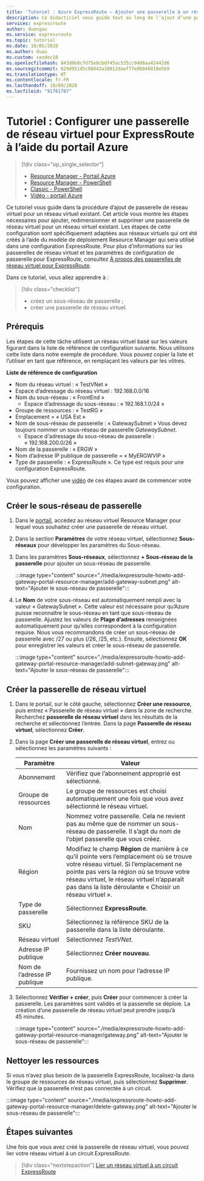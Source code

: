 ```yaml
---
title: 'Tutoriel : Azure ExpressRoute – Ajouter une passerelle à un réseau virtuel (portail Azure)'
description: Ce didacticiel vous guide tout au long de l’ajout d’une passerelle de réseau virtuel à un réseau virtuel pour ExpressRoute à l’aide du portail Azure.
services: expressroute
author: duongau
ms.service: expressroute
ms.topic: tutorial
ms.date: 10/05/2020
ms.author: duau
ms.custom: seodec18
ms.openlocfilehash: 843d0b8cfd75e8cbdf45ac535cc9486aa42442d6
ms.sourcegitcommit: 829d951d5c90442a38012daaf77e86046018e5b9
ms.translationtype: HT
ms.contentlocale: fr-FR
ms.lasthandoff: 10/09/2020
ms.locfileid: "91761787"
---
```

# <a name="tutorial-configure-a-virtual-network-gateway-for-expressroute-using-the-azure-portal"></a>Tutoriel : Configurer une passerelle de réseau virtuel pour ExpressRoute à l’aide du portail Azure
> [!div class="op_single_selector"]
> * [Resource Manager - Portail Azure](expressroute-howto-add-gateway-portal-resource-manager.md)
> * [Resource Manager - PowerShell](expressroute-howto-add-gateway-resource-manager.md)
> * [Classic - PowerShell](expressroute-howto-add-gateway-classic.md)
> * [Vidéo - portail Azure](https://azure.microsoft.com/documentation/videos/azure-expressroute-how-to-create-a-vpn-gateway-for-your-virtual-network)
> 

Ce tutoriel vous guide dans la procédure d’ajout de passerelle de réseau virtuel pour un réseau virtuel existant. Cet article vous montre les étapes nécessaires pour ajouter, redimensionner et supprimer une passerelle de réseau virtuel pour un réseau virtuel existant. Les étapes de cette configuration sont spécifiquement adaptées aux réseaux virtuels qui ont été créés à l’aide du modèle de déploiement Resource Manager qui sera utilisé dans une configuration ExpressRoute. Pour plus d’informations sur les passerelles de réseau virtuel et les paramètres de configuration de passerelle pour ExpressRoute, consultez [À propos des passerelles de réseau virtuel pour ExpressRoute](expressroute-about-virtual-network-gateways.md). 

Dans ce tutoriel, vous allez apprendre à :
> [!div class="checklist"]
> - créez un sous-réseau de passerelle ;
> - créer une passerelle de réseau virtuel.

## <a name="prerequisites"></a>Prérequis

Les étapes de cette tâche utilisent un réseau virtuel basé sur les valeurs figurant dans la liste de référence de configuration suivante. Nous utilisons cette liste dans notre exemple de procédure. Vous pouvez copier la liste et l’utiliser en tant que référence, en remplaçant les valeurs par les vôtres.

**Liste de référence de configuration**

* Nom du réseau virtuel : « TestVNet »
* Espace d’adressage du réseau virtuel : 192.168.0.0/16
* Nom du sous-réseau : « FrontEnd » 
    * Espace d’adressage du sous-réseau : « 192.168.1.0/24 »
* Groupe de ressources : « TestRG »
* Emplacement = « USA Est »
* Nom de sous-réseau de passerelle : « GatewaySubnet » Vous devez toujours nommer un sous-réseau de passerelle *GatewaySubnet*.
    * Espace d'adressage du sous-réseau de passerelle : « 192.168.200.0/26 »
* Nom de la passerelle : « ERGW »
* Nom d’adresse IP publique de passerelle = « MyERGWVIP »
* Type de passerelle : « ExpressRoute ». Ce type est requis pour une configuration ExpressRoute.

Vous pouvez afficher une [vidéo](https://azure.microsoft.com/documentation/videos/azure-expressroute-how-to-create-a-vpn-gateway-for-your-virtual-network) de ces étapes avant de commencer votre configuration.

## <a name="create-the-gateway-subnet"></a>Créer le sous-réseau de passerelle

1. Dans le [portail](https://portal.azure.com), accédez au réseau virtuel Resource Manager pour lequel vous souhaitez créer une passerelle de réseau virtuel.
1. Dans la section **Paramètres** de votre réseau virtuel, sélectionnez **Sous-réseaux** pour développer les paramètres du Sous-réseau.
1. Dans les paramètres **Sous-réseaux**, sélectionnez **+ Sous-réseau de la passerelle** pour ajouter un sous-réseau de passerelle. 
   
    :::image type="content" source="./media/expressroute-howto-add-gateway-portal-resource-manager/add-gateway-subnet.png" alt-text="Ajouter le sous-réseau de passerelle":::

1. Le **Nom** de votre sous-réseau est automatiquement rempli avec la valeur « GatewaySubnet ». Cette valeur est nécessaire pour qu’Azure puisse reconnaître le sous-réseau en tant que sous-réseau de passerelle. Ajustez les valeurs de **Plage d’adresses** renseignées automatiquement pour qu’elles correspondent à la configuration requise. Nous vous recommandons de créer un sous-réseau de passerelle avec /27 ou plus (/26, /25, etc.). Ensuite, sélectionnez **OK** pour enregistrer les valeurs et créer le sous-réseau de passerelle.

    :::image type="content" source="./media/expressroute-howto-add-gateway-portal-resource-manager/add-subnet-gateway.png" alt-text="Ajouter le sous-réseau de passerelle":::

## <a name="create-the-virtual-network-gateway"></a>Créer la passerelle de réseau virtuel

1. Dans le portail, sur le côté gauche, sélectionnez **Créer une ressource**, puis entrez « Passerelle de réseau virtuel » dans la zone de recherche. Recherchez **passerelle de réseau virtuel** dans les résultats de la recherche et sélectionnez l’entrée. Dans la page **Passerelle de réseau virtuel**, sélectionnez **Créer**.
1. Dans la page **Créer une passerelle de réseau virtuel**, entrez ou sélectionnez les paramètres suivants :

    | Paramètre | Valeur |
    | --------| ----- |
    | Abonnement | Vérifiez que l’abonnement approprié est sélectionné. |
    | Groupe de ressources | Le groupe de ressources est choisi automatiquement une fois que vous avez sélectionné le réseau virtuel. | 
    | Nom | Nommez votre passerelle. Cela ne revient pas au même que de nommer un sous-réseau de passerelle. Il s’agit du nom de l’objet passerelle que vous créez.|
    | Région | Modifiez le champ **Région** de manière à ce qu’il pointe vers l’emplacement où se trouve votre réseau virtuel. Si l’emplacement ne pointe pas vers la région où se trouve votre réseau virtuel, le réseau virtuel n’apparaît pas dans la liste déroulante « Choisir un réseau virtuel ». |
    | Type de passerelle | Sélectionnez **ExpressRoute**.|
    | SKU | Sélectionnez la référence SKU de la passerelle dans la liste déroulante. |
    | Réseau virtuel | Sélectionnez *TestVNet*. |
    | Adresse IP publique | Sélectionnez **Créer nouveau**.|
    | Nom de l’adresse IP publique | Fournissez un nom pour l’adresse IP publique. |

1. Sélectionnez **Vérifier + créer**, puis **Créer** pour commencer à créer la passerelle. Les paramètres sont validés et la passerelle se déploie. La création d’une passerelle de réseau virtuel peut prendre jusqu’à 45 minutes.

    :::image type="content" source="./media/expressroute-howto-add-gateway-portal-resource-manager/gateway.png" alt-text="Ajouter le sous-réseau de passerelle":::

## <a name="clean-up-resources"></a>Nettoyer les ressources

Si vous n’avez plus besoin de la passerelle ExpressRoute, localisez-la dans le groupe de ressources de réseau virtuel, puis sélectionnez **Supprimer**. Vérifiez que la passerelle n’est pas connectée à un circuit.

:::image type="content" source="./media/expressroute-howto-add-gateway-portal-resource-manager/delete-gateway.png" alt-text="Ajouter le sous-réseau de passerelle":::

## <a name="next-steps"></a>Étapes suivantes
Une fois que vous avez créé la passerelle de réseau virtuel, vous pouvez lier votre réseau virtuel à un circuit ExpressRoute. 

> [!div class="nextstepaction"]
> [Lier un réseau virtuel à un circuit ExpressRoute](expressroute-howto-linkvnet-portal-resource-manager.md)
